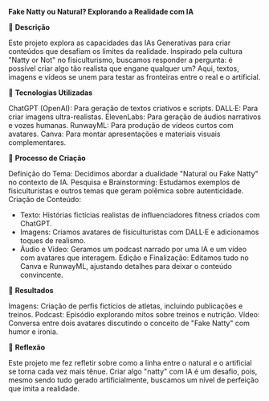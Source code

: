 <b>Fake Natty ou Natural? Explorando a Realidade com IA</b>

📒 <b>Descrição</b>

Este projeto explora as capacidades das IAs Generativas para criar conteúdos que desafiam os limites da realidade. Inspirado pela cultura "Natty or Not" no fisiculturismo, buscamos responder a pergunta: é possível criar algo tão realista que engane qualquer um? Aqui, textos, imagens e vídeos se unem para testar as fronteiras entre o real e o artificial.

🤖 <b>Tecnologias Utilizadas</b>

ChatGPT (OpenAI): Para geração de textos criativos e scripts.
DALL·E: Para criar imagens ultra-realistas.
ElevenLabs: Para geração de áudios narrativos e vozes humanas.
RunwayML: Para produção de vídeos curtos com avatares.
Canva: Para montar apresentações e materiais visuais complementares.

🧐 <b>Processo de Criação</b>

Definição do Tema: Decidimos abordar a dualidade "Natural ou Fake Natty" no contexto de IA.
Pesquisa e Brainstorming: Estudamos exemplos de fisiculturistas e outros temas que geram polêmica sobre autenticidade.
Criação de Conteúdo:
- Texto: Histórias fictícias realistas de influenciadores fitness criados com ChatGPT.
- Imagens: Criamos avatares de fisiculturistas com DALL·E e adicionamos toques de realismo.
- Áudio e Vídeo: Geramos um podcast narrado por uma IA e um vídeo com avatares que interagem.
Edição e Finalização: Editamos tudo no Canva e RunwayML, ajustando detalhes para deixar o conteúdo convincente.

🚀 <b>Resultados</b>

Imagens: Criação de perfis fictícios de atletas, incluindo publicações e treinos.
Podcast: Episódio explorando mitos sobre treinos e nutrição.
Vídeo: Conversa entre dois avatares discutindo o conceito de "Fake Natty" com humor e ironia.

💭 <b>Reflexão</b>

Este projeto me fez refletir sobre como a linha entre o natural e o artificial se torna cada vez mais tênue. Criar algo "natty" com IA é um desafio, pois, mesmo sendo tudo gerado artificialmente, buscamos um nível de perfeição que imita a realidade.
